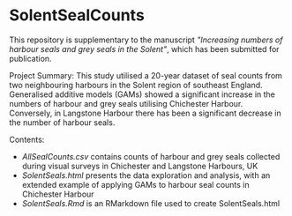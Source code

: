 # SolentSealCounts

This repository is supplementary to the manuscript *"Increasing numbers of harbour seals and grey seals in the Solent"*, which has been submitted for publication.

Project Summary: This study utilised a 20-year dataset of seal counts from two neighbouring harbours in the Solent region of southeast England. Generalised additive models (GAMs) showed a significant increase in the numbers of harbour and grey seals utilising Chichester Harbour. Conversely, in Langstone Harbour there has been a significant decrease in the number of harbour seals.

Contents:
- *AllSealCounts.csv* contains counts of harbour and grey seals collected during visual surveys in Chichester and Langstone Harbours, UK
- *SolentSeals.html* presents the data exploration and analysis, with an extended example of applying GAMs to harbour seal counts in Chichester Harbour
- *SolentSeals.Rmd* is an RMarkdown file used to create SolentSeals.html
